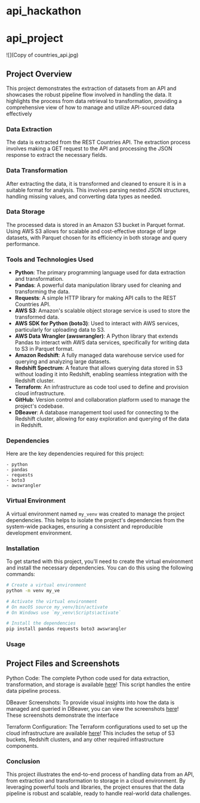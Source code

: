 # api_hackathon

# api_project

![](Copy of countries_api.jpg)
## Project Overview


This project demonstrates the extraction of datasets from an API and showcases the robust pipeline flow involved in handling the data. It highlights the process from data retrieval to transformation, providing a comprehensive view of how to manage and utilize API-sourced data effectively


### Data Extraction
The data is extracted from the REST Countries API. The extraction process involves making a GET request to the API and processing the JSON response to extract the necessary fields.

### Data Transformation
After extracting the data, it is transformed and cleaned to ensure it is in a suitable format for analysis. This involves parsing nested JSON structures, handling missing values, and converting data types as needed.

### Data Storage
The processed data is stored in an Amazon S3 bucket in Parquet format. Using AWS S3 allows for scalable and cost-effective storage of large datasets, with Parquet chosen for its efficiency in both storage and query performance.

### Tools and Technologies Used

- **Python**: The primary programming language used for data extraction and transformation.
- **Pandas**: A powerful data manipulation library used for cleaning and transforming the data.
- **Requests**: A simple HTTP library for making API calls to the REST Countries API.
- **AWS S3**: Amazon's scalable object storage service is used to store the transformed data.
- **AWS SDK for Python (boto3)**: Used to interact with AWS services, particularly for uploading data to S3.
- **AWS Data Wrangler (awswrangler)**: A Python library that extends Pandas to interact with AWS data services, specifically for writing data to S3 in Parquet format.
- **Amazon Redshift**: A fully managed data warehouse service used for querying and analyzing large datasets.
- **Redshift Spectrum**: A feature that allows querying data stored in S3 without loading it into Redshift, enabling seamless integration with the Redshift cluster.
- **Terraform**: An infrastructure as code tool used to define and provision cloud infrastructure.
- **GitHub**: Version control and collaboration platform used to manage the project's codebase.
- **DBeaver**: A database management tool used for connecting to the Redshift cluster, allowing for easy exploration and querying of the data in Redshift.

### Dependencies

Here are the key dependencies required for this project:

```plaintext
- python
- pandas
- requests
- boto3
- awswrangler
```

### Virtual Environment

A virtual environment named `my_venv` was created to manage the project dependencies. This helps to isolate the project's dependencies from the system-wide packages, ensuring a consistent and reproducible development environment.

### Installation

To get started with this project, you'll need to create the virtual environment and install the necessary dependencies. You can do this using the following commands:

```sh
# Create a virtual environment
python -m venv my_ve

# Activate the virtual environment
# On macOS source my_venv/bin/activate
# On Windows use `my_venv\Scripts\activate`

# Install the dependencies
pip install pandas requests boto3 awswrangler
```

### Usage

## Project Files and Screenshots

Python Code: The complete Python code used for data extraction, transformation, and storage is available [here](airflow_files)! This script handles the entire data pipeline process.

DBeaver Screenshots: To provide visual insights into how the data is managed and queried in DBeaver, you can view the screenshots [here](SQL_Syntax)! These screenshots demonstrate the interface

Terraform Configuration: The Terraform configurations used to set up the cloud infrastructure are available [here](cloud_infras)! This includes the setup of S3 buckets, Redshift clusters, and any other required infrastructure components.

### Conclusion

This project illustrates the end-to-end process of handling data from an API, from extraction and transformation to storage in a cloud environment. By leveraging powerful tools and libraries, the project ensures that the data pipeline is robust and scalable, ready to handle real-world data challenges.
